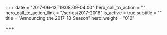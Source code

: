 +++
date = "2017-06-13T19:08:09-04:00"
hero_call_to_action = ""
hero_call_to_action_link = "/series/2017-2018"
is_active = true
subtitle = ""
title = "Announcing the 2017-18 Season"
hero_weight = "010"

+++
